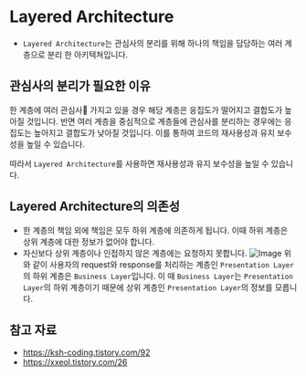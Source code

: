 # Layered Architecture
- `Layered Architecture`는 관심사의 분리를 위해 하나의 책임을 담당하는 여러 계층으로 분리 한 아키텍쳐입니다.
## 관심사의 분리가 필요한 이유
한 계층에 여러 관심사 가지고 있을 경우 해당 계층은 응집도가 떨어지고 결합도가 높아질 것입니다. 반면 여러 계층을 중심적으로 계층들에 관심사를 분리하는 경우에는 응집도는 높아지고 결합도가 낮아질 것입니다. 이를 통하여 코드의 재사용성과 유지 보수성을 높일 수 있습니다.

따라서 `Layered Architecture`를 사용하면 재사용성과 유지 보수성을 높일 수 있습니다.
## Layered Architecture의 의존성
- 한 계층의 책임 외에 책임은 모두 하위 계층에 의존하게 됩니다. 이때 하위 계층은 상위 계층에 대한 정보가 없어야 합니다.
- 자신보다 상위 계층이나 인접하지 않은 계층에는 요청하지 못합니다.
![Image](https://github.com/user-attachments/assets/ef46e753-693a-4bdf-be60-3bdfbcf9f861)
위와 같이 사용자의 request와 response를 처리하는 계층인 `Presentation Layer`의 하위 계층은 `Business Layer`입니다. 이 때 `Business Layer`는 `Presentation Layer`의 하위 계층이기 때문에 상위 계층인 `Presentation Layer`의 정보를 모릅니다.
## 참고 자료
- https://ksh-coding.tistory.com/92
- https://xxeol.tistory.com/26